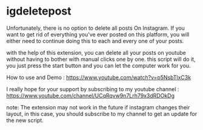 # igdeletepost

Unfortunately, there is no option to delete all posts On Instagram. If you want to get rid of everything you've ever posted on this platform, you will either need to continue doing this to each and every one of your posts.

with the help of this extension, you can delete all your posts on youtube without having to bother with manual clicks one by one. this script will do it, you just press the start button and you can let the computer work for you. 

How to use and Demo : https://www.youtube.com/watch?v=p5NsbTlxC3k

I really hope for your support by subscribing to my youtube channel :
https://www.youtube.com/channel/UCqRqvw9n7Lrh79x3dRDOkDg

note: The extension may not work in the future if instagram changes their layout, in this case, you should subscribe to my channel to get an update for the new script.
